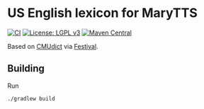 US English lexicon for MaryTTS
==============================

[![CI](https://github.com/marytts/marytts-lexicon-en_US-cmudict/actions/workflows/main.yml/badge.svg)](https://github.com/marytts/marytts-lexicon-en_US-cmudict/actions/workflows/main.yml)
[![License: LGPL v3](https://img.shields.io/badge/License-LGPL%20v3-blue.svg)](https://www.gnu.org/licenses/lgpl-3.0)
[![Maven Central](https://maven-badges.herokuapp.com/maven-central/de.dfki.mary/marytts-lexicon-en_US-cmudict/badge.svg)](https://mvnrepository.com/artifact/de.dfki.mary/marytts-lexicon-en_US-cmudict)

Based on [CMUdict] via [Festival].

Building
--------

Run

    ./gradlew build

[CMUdict]: http://www.speech.cs.cmu.edu/cgi-bin/cmudict
[Festival]: https://www.cstr.ed.ac.uk/projects/festival/
